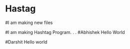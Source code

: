 # Hastag

#I am making new files

#I am making Hashtag Program. . . 
#Abhishek
Hello World

#Darshit
Hello world
